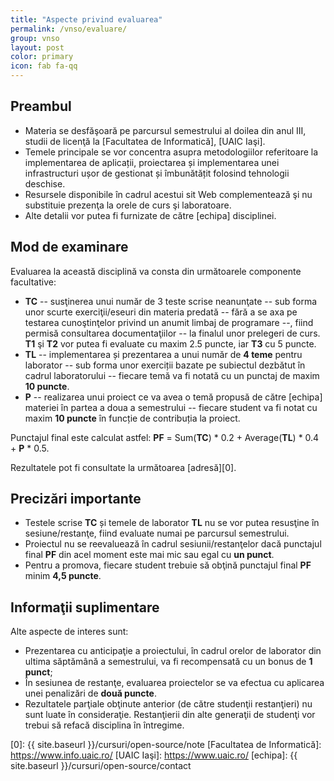 ```yaml
---
title: "Aspecte privind evaluarea"
permalink: /vnso/evaluare/
group: vnso
layout: post
color: primary
icon: fab fa-qq
---
```


## Preambul

 * Materia se desfăşoară pe parcursul semestrului al doilea din anul III, studii de licenţă la [Facultatea de Informatică], [UAIC Iaşi].
 * Temele principale se vor concentra asupra metodologiilor referitoare la implementarea de aplicații, proiectarea și implementarea unei infrastructuri ușor de gestionat și îmbunătățit folosind tehnologii deschise.
 * Resursele disponibile în cadrul acestui sit Web complementează şi nu substituie prezenţa la orele de curs şi laboratoare.
 * Alte detalii vor putea fi furnizate de către [echipa] disciplinei.

## Mod de examinare

Evaluarea la această disciplină va consta din următoarele componente facultative:

 * **TC** -- susţinerea unui număr de 3 teste scrise neanunţate -- sub forma unor scurte exerciţii/eseuri din materia predată -- fără a se axa pe testarea cunoştinţelor privind un anumit limbaj de programare --, fiind permisă consultarea documentaţiilor -- la finalul unor prelegeri de curs. **T1** şi **T2** vor putea fi evaluate cu maxim 2.5 puncte, iar **T3** cu 5 puncte.
 * **TL** -- implementarea și prezentarea a unui număr de **4 teme** pentru laborator -- sub forma unor exerciții bazate pe subiectul dezbătut în cadrul laboratorului -- fiecare temă va fi notată cu un punctaj de maxim **10 puncte**.
 * **P** -- realizarea unui proiect ce va avea o temă propusă de către [echipa] materiei în partea a doua a semestrului -- fiecare student va fi notat cu maxim **10 puncte** în funcție de contribuția la proiect.

Punctajul final este calculat astfel: **PF** = Sum(**TC**) * 0.2 + Average(**TL**) * 0.4 + **P** * 0.5.

Rezultatele pot fi consultate la următoarea [adresă][0].

## Precizări importante

 * Testele scrise **TC** și temele de laborator **TL** nu se vor putea resusţine în sesiune/restanţe, fiind evaluate numai pe parcursul semestrului.
 * Proiectul nu se reevaluează în cadrul sesiunii/restanţelor dacă punctajul final **PF** din acel moment este mai mic sau egal cu **un punct**.
 * Pentru a promova, fiecare student trebuie să obţină punctajul final **PF** minim **4,5 puncte**.

## Informaţii suplimentare

Alte aspecte de interes sunt:

* Prezentarea cu anticipaţie a proiectului, în cadrul orelor de laborator din ultima săptămână a semestrului, va fi recompensată cu un bonus de **1 punct**;
* În sesiunea de restanţe, evaluarea proiectelor se va efectua cu aplicarea unei penalizări de **două puncte**.
* Rezultatele parţiale obţinute anterior (de către studenţii restanţieri) nu sunt luate în consideraţie. Restanţierii din alte generaţii de studenţi vor trebui să refacă disciplina în întregime.

[0]: {{ site.baseurl }}/cursuri/open-source/note
[Facultatea de Informatică]: https://www.info.uaic.ro/
[UAIC Iaşi]: https://www.uaic.ro/
[echipa]: {{ site.baseurl }}/cursuri/open-source/contact
